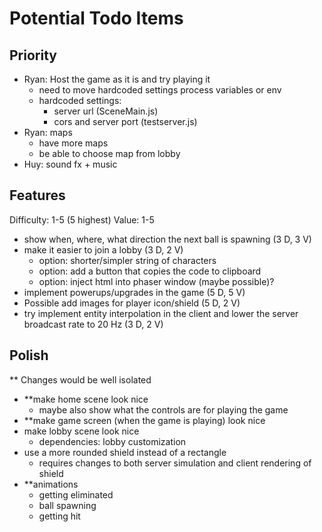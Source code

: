 # Potential Todo Items

## Priority

- Ryan: Host the game as it is and try playing it
  - need to move hardcoded settings process variables or env
  - hardcoded settings:
    - server url (SceneMain.js)
    - cors and server port (testserver.js)
- Ryan: maps
  - have more maps
  - be able to choose map from lobby
- Huy: sound fx + music

## Features

Difficulty: 1-5 (5 highest)
Value: 1-5

- show when, where, what direction the next ball is spawning (3 D, 3 V)
- make it easier to join a lobby (3 D, 2 V)
  - option: shorter/simpler string of characters
  - option: add a button that copies the code to clipboard
  - option: inject html into phaser window (maybe possible)?
- implement powerups/upgrades in the game (5 D, 5 V)
- Possible add images for player icon/shield (5 D, 2 V)
- try implement entity interpolation in the client and lower the server broadcast rate to 20 Hz (3 D, 2 V)

## Polish

** Changes would be well isolated

- **make home scene look nice
  - maybe also show what the controls are for playing the game
- **make game screen (when the game is playing) look nice
- make lobby scene look nice
  - dependencies: lobby customization
- use a more rounded shield instead of a rectangle
  - requires changes to both server simulation and client rendering of shield
- **animations
  - getting eliminated
  - ball spawning
  - getting hit
